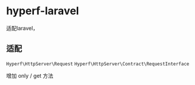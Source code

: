 # hyperf-laravel
适配laravel，

## 适配
`Hyperf\HttpServer\Request` `Hyperf\HttpServer\Contract\RequestInterface`

增加 only / get 方法